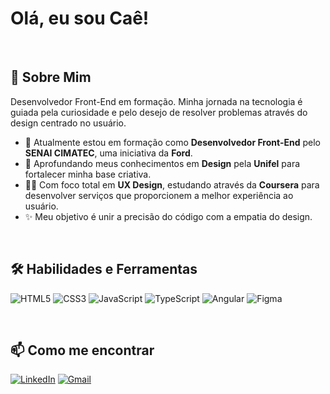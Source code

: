 # Olá, eu sou Caê! 

<br>

## 🚀 Sobre Mim
Desenvolvedor Front-End em formação. Minha jornada na tecnologia é guiada pela curiosidade e pelo desejo de resolver problemas através do design centrado no usuário.

- 🌱 Atualmente estou em formação como **Desenvolvedor Front-End** pelo **SENAI CIMATEC**, uma iniciativa da **Ford**.
- 🎨 Aprofundando meus conhecimentos em **Design** pela **Unifel** para fortalecer minha base criativa.
- 👨‍💻 Com foco total em **UX Design**, estudando através da **Coursera** para desenvolver serviços que proporcionem a melhor experiência ao usuário.
- ✨ Meu objetivo é unir a precisão do código com a empatia do design.

<br>

## 🛠️ Habilidades e Ferramentas

![HTML5](https://img.shields.io/badge/HTML5-E34F26?style=for-the-badge&logo=html5&logoColor=white)
![CSS3](https://img.shields.io/badge/CSS3-1572B6?style=for-the-badge&logo=css3&logoColor=white)
![JavaScript](https://img.shields.io/badge/JavaScript-F7DF1E?style=for-the-badge&logo=javascript&logoColor=black)
![TypeScript](https://img.shields.io/badge/TypeScript-007ACC?style=for-the-badge&logo=typescript&logoColor=white)
![Angular](https://img.shields.io/badge/Angular-DD0031?style=for-the-badge&logo=angular&logoColor=white)
![Figma](https://img.shields.io/badge/Figma-F24E1E?style=for-the-badge&logo=figma&logoColor=white)

<br>

## 📫 Como me encontrar

[![LinkedIn](https://img.shields.io/badge/LinkedIn-0077B5?style=for-the-badge&logo=linkedin&logoColor=white)](https://www.linkedin.com/in/caê-bertuol-086385356/)
[![Gmail](https://img.shields.io/badge/Gmail-D14836?style=for-the-badge&logo=gmail&logoColor=white)](mailto:ellebertuol@gmail.com)

